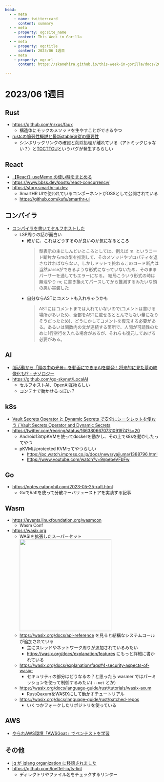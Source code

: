 ```yaml
---
head:
  - - meta
    - name: twitter:card
      content: summary
  - - meta
    - property: og:site_name
      content: This Week in Gorilla
  - - meta
    - property: og:title
      content: 2023/06 1週目
  - - meta
    - property: og:url
      content: https://skanehira.github.io/this-week-in-gorilla/docs/2023/0601.html

---
```


# 2023/06 1週目

## Rust
- https://github.com/nrxus/faux
  - 構造体にモックのメソッドを生やすことができるやつ
- [rustcの脆弱性概説と最新stable追従の重要性](https://techblog.paild.co.jp/entry/2023/05/26/135944)
  - シンボリックリンクの確認と削除処理が離れている（アトミックじゃない？）と[TOCTTOU](https://ja.wikipedia.org/wiki/Time_of_check_to_time_of_use)というバグが発生するらしい

## React
- [【React】useMemo の使い時をまとめる](https://zenn.dev/chot/articles/react-when-to-use-memo)
- https://www.bbss.dev/posts/react-concurrency/
- https://story.smarthr-ui.dev
  - SmartHR UIで使われているコンポーネントがOSSとして公開されている
  - https://github.com/kufu/smarthr-ui

## コンパイラ
- [コンパイラを書いてセルフホストした](https://zenn.dev/myuon/articles/76047d5d575346)
  - LSP周りの話が面白い
    - 確かに、これはどうするのが良いのか気になるところ
      > 型表示の主にしんどいところとしては、例えば m. というコード断片からmの型を推測して、そのメソッドやプロパティを返さなければならない。しかしドットで終わるこのコード断片は当然parseができるような形式になっていないため、そのままパーサーを通してもエラーになる。
      > 結局こういう形式の時は無理やり m; に書き換えてパースしてから推測するみたいな頭の悪い実装した
    - 自分ならASTにコメントも入れちゃうかも
      > ASTにはコメントまでは入れていないので(コメントは書ける場所が多いため、全部をASTに載せるととんでもない量になりそうだったため)、どうにかしてコメントを復元する必要がある。あるいは関数内の文が連続する箇所で、人間が可読性のために1行空行を入れる場合があるが、それらも復元してあげる必要がある。 

## AI
- [脳活動から「頭の中の光景」を動画にできるAIを開発！将来的に見た夢の映像化も!? - ナゾロジー](https://nazology.net/archives/126837)
- https://github.com/go-skynet/LocalAI
  - セルフホストAI、OpenAI互換らしい
  - コンテナで動かせるっぽい？

## k8s
- [Vault Secrets Operator と Dynamic Secrets で安全にシークレットを使おう / Vault Secrets Operator and Dynamic Secrets](https://speakerdeck.com/nnstt1/vault-secrets-operator-and-dynamic-secrets)
- https://twitter.com/reoring/status/1663806670731091974?s=20
  - Android13のpKVMを使ってdockerを動かし、その上でk8sを動かしたってやつ
  - pKVMはprotected KVMってやつらしい
    - https://pc.watch.impress.co.jp/docs/news/yajiuma/1388796.html
    - https://www.youtube.com/watch?v=9npebeVFbFw

## Go
- https://notes.eatonphil.com/2023-05-25-raft.html
  - GoでRaftを使って分散キーバリューストアを実装する記事

## Wasm
- https://events.linuxfoundation.org/wasmcon
  - Wasm Conf
- https://wasix.org
  - WASIを拡張したスーパーセット
    <img src="https://wasix.org/_next/static/media/wasix-explained.d69ea729.png" width=300 />
  - https://wasix.org/docs/api-reference を見ると結構なシステムコールが追加されている
    - 主にスレッドやネットワーク周りが追加されているみたい
    - https://wasix.org/docs/explanation/features にもっと詳細に書かれている
  - https://wasix.org/docs/explanation/faqs#4-security-aspects-of-wasix-
    - セキュリティの部分はどうなるの？と思ったら wasmer ではパーミッションを使って制御するみたい( `--net` とか)
  - https://wasix.org/docs/language-guide/rust/tutorials/wasix-axum
    - RustのaxumをWASIXにして動かすチュートリアル
  - https://wasix.org/docs/language-guide/rust/patched-repos
    - いくつかフォークしたリポジトリを使っている

## AWS
- [やられAWS環境「AWSGoat」でペンテストを学習](https://blog.motikan2010.com/entry/2023/05/31/%E3%82%84%E3%82%89%E3%82%8CAWS%E7%92%B0%E5%A2%83%E3%80%8CAWSGoat%E3%80%8D%E3%81%A7%E3%83%9A%E3%83%B3%E3%83%86%E3%82%B9%E3%83%88%E3%82%92%E5%AD%A6%E7%BF%92)

## その他
- [jq が jqlang organization に移譲されました](https://itchyny.hatenablog.com/entry/2023/05/30/090000)
- https://github.com/loeffel-io/ls-lint
  - ディレクトリやファイル名をチェックするリンター
